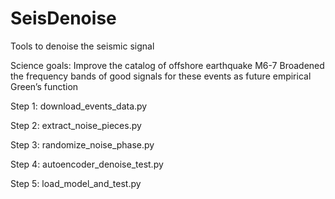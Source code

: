 # SeisDenoise
Tools to denoise the seismic signal

Science goals:
Improve the catalog of offshore earthquake M6-7
Broadened the frequency bands of good signals for these events as future empirical Green’s function


Step 1: download_events_data.py


Step 2: extract_noise_pieces.py


Step 3: randomize_noise_phase.py


Step 4: autoencoder_denoise_test.py


Step 5: load_model_and_test.py